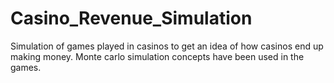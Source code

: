 # Casino_Revenue_Simulation
Simulation of games played in casinos to get an idea of how casinos end up making money. Monte carlo simulation concepts have been used in the games.
